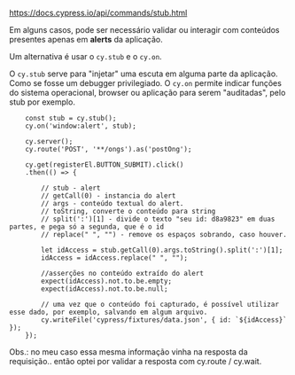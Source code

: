 https://docs.cypress.io/api/commands/stub.html

Em alguns casos, pode ser necessário validar ou interagir com conteúdos presentes apenas em **alerts** da aplicação.

Um alternativa é usar o `cy.stub` e o `cy.on`. 

O `cy.stub` serve para "injetar" uma escuta em alguma parte da aplicação. Como se fosse um debugger privilegiado.
O `cy.on` permite indicar funções do sistema operacional, browser ou aplicação para serem "auditadas", pelo stub por exemplo.

```
    const stub = cy.stub();
    cy.on('window:alert', stub);

    cy.server();
    cy.route('POST', '**/ongs').as('postOng');

    cy.get(registerEl.BUTTON_SUBMIT).click()
    .then(() => {
    
        // stub - alert
        // getCall(0) - instancia do alert
        // args - conteúdo textual do alert.
        // toString, converte o conteúdo para string
        // split(':')[1] - divide o texto "seu id: d8a9823" em duas partes, e pega só a segunda, que é o id
        // replace(" ", "") - remove os espaços sobrando, caso houver.
        
        let idAccess = stub.getCall(0).args.toString().split(':')[1];        
        idAccess = idAccess.replace(" ", "");
        
        //asserções no conteúdo extraído do alert
        expect(idAccess).not.to.be.empty;
        expect(idAccess).not.to.be.null;
        
        // uma vez que o conteúdo foi capturado, é possível utilizar esse dado, por exemplo, salvando em algum arquivo.
        cy.writeFile('cypress/fixtures/data.json', { id: `${idAccess}` });
    });
```

Obs.: no meu caso essa mesma informação vinha na resposta da requisição.. então optei por validar a resposta com cy.route / cy.wait.
